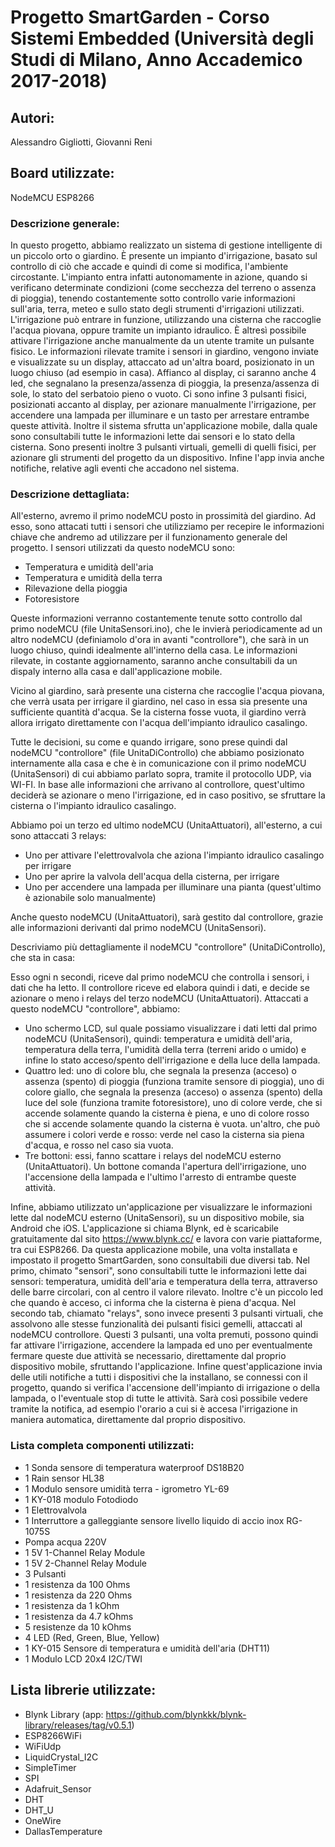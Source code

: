# Progetto SmartGarden - Corso Sistemi Embedded (Università degli Studi di Milano, Anno Accademico 2017-2018)

## Autori:
Alessandro Gigliotti, Giovanni Reni 
## Board utilizzate:
NodeMCU ESP8266


### Descrizione generale:
In questo progetto, abbiamo realizzato un sistema di gestione intelligente di un piccolo orto o giardino. È presente un impianto d'irrigazione, basato sul controllo di ciò che accade e quindi di come si modifica, l'ambiente circostante. L'impianto entra infatti autonomamente in azione, quando si verificano determinate condizioni (come secchezza del terreno o assenza di pioggia), tenendo costantemente sotto controllo varie informazioni sull'aria, terra, meteo e sullo stato degli strumenti d'irrigazioni utilizzati. L'irrigazione può entrare in funzione, utilizzando una cisterna che raccoglie l'acqua piovana, oppure tramite un impianto idraulico. È altresì possibile attivare l'irrigazione anche manualmente da un utente tramite un pulsante fisico.
Le informazioni rilevate tramite i sensori in giardino, vengono inviate e visualizzate su un display, attaccato ad un'altra board, posizionato in un luogo chiuso (ad esempio in casa). Affianco al display, ci saranno anche 4 led, che segnalano la presenza/assenza di pioggia, la presenza/assenza di sole, lo stato del serbatoio pieno o vuoto. Ci sono infine 3 pulsanti fisici, posizionati accanto al display, per azionare manualmente l'irrigazione, per accendere una lampada per illuminare e un tasto per arrestare entrambe queste attività.
Inoltre il sistema sfrutta un'applicazione mobile, dalla quale sono consultabili tutte le informazioni lette dai sensori e lo stato della cisterna. Sono presenti inoltre 3 pulsanti virtuali, gemelli di quelli fisici, per azionare gli strumenti del progetto da un dispositivo. Infine l'app invia anche notifiche, relative agli eventi che accadono nel sistema.


### Descrizione dettagliata:
All'esterno, avremo il primo nodeMCU posto in prossimità del giardino. Ad esso, sono attacati tutti i sensori che utilizziamo per recepire le informazioni chiave che andremo ad utilizzare per il funzionamento generale del progetto.
I sensori utilizzati da questo nodeMCU sono:
- Temperatura e umidità dell'aria
- Temperatura e umidità della terra
- Rilevazione della pioggia
- Fotoresistore

Queste informazioni verranno costantemente tenute sotto controllo dal primo nodeMCU (file UnitaSensori.ino), che le invierà periodicamente ad un altro nodeMCU (definiamolo d'ora in avanti "controllore"), che sarà in un luogo chiuso, quindi idealmente all'interno della casa.
Le informazioni rilevate, in costante aggiornamento, saranno anche consultabili da un dispaly interno alla casa e dall'applicazione mobile.

Vicino al giardino, sarà presente una cisterna che raccoglie l'acqua piovana, che verrà usata per irrigare il giardino, nel caso in essa sia presente una sufficiente quantità d'acqua. Se la cisterna fosse vuota, il giardino verrà allora irrigato direttamente con l'acqua dell'impianto idraulico casalingo.

Tutte le decisioni, su come e quando irrigare, sono prese quindi dal nodeMCU "controllore" (file UnitaDiControllo) che abbiamo posizionato internamente alla casa e che è in comunicazione con il primo nodeMCU (UnitaSensori) di cui abbiamo parlato sopra, tramite il protocollo UDP, via WI-FI. In base alle informazioni che arrivano al controllore, quest'ultimo deciderà se azionare o meno l'irrigazione, ed in caso positivo, se sfruttare la cisterna o l'impianto idraulico casalingo. 

Abbiamo poi un terzo ed ultimo nodeMCU (UnitaAttuatori), all'esterno, a cui sono attaccati 3 relays:
- Uno per attivare l'elettrovalvola che aziona l'impianto idraulico casalingo per irrigare
- Uno per aprire la valvola dell'acqua della cisterna, per irrigare
- Uno per accendere una lampada per illuminare una pianta (quest'ultimo è azionabile solo manualmente)

Anche questo nodeMCU (UnitaAttuatori), sarà gestito dal controllore, grazie alle informazioni derivanti dal primo nodeMCU (UnitaSensori).

Descriviamo più dettagliamente il nodeMCU "controllore" (UnitaDiControllo), che sta in casa:

Esso ogni n secondi, riceve dal primo nodeMCU che controlla i sensori, i dati che ha letto.
Il controllore riceve ed elabora quindi i dati, e decide se azionare o meno i relays del terzo nodeMCU (UnitaAttuatori).
Attaccati a questo nodeMCU "controllore", abbiamo:
- Uno schermo LCD, sul quale possiamo visualizzare i dati letti dal primo nodeMCU (UnitaSensori), quindi: temperatura e umidità dell'aria, temperatura della terra, l'umidità della terra (terreni arido o umido) e infine lo stato acceso/spento dell'irrigazione e della luce della lampada.
- Quattro led: uno di colore blu, che segnala la presenza (acceso) o assenza (spento) di pioggia (funziona tramite sensore di pioggia), uno di colore giallo, che segnala la presenza (acceso) o assenza (spento) della luce del sole (funziona tramite fotoresistore), uno di colore verde, che si accende solamente quando la cisterna è piena, e uno di colore rosso che si accende solamente quando la cisterna è vuota.
un'altro, che può assumere i colori verde e rosso: verde nel caso la cisterna sia piena d'acqua, e rosso nel caso sia vuota.
- Tre bottoni: essi, fanno scattare i relays del nodeMCU esterno (UnitaAttuatori). Un bottone comanda l'apertura dell'irrigazione, uno l'accensione della lampada e l'ultimo l'arresto di entrambe queste attività.

Infine, abbiamo utilizzato un'applicazione per visualizzare le informazioni lette dal nodeMCU esterno (UnitaSensori), su un dispositivo mobile, sia Android che iOS. L'applicazione si chiama Blynk, ed è scaricabile gratuitamente dal sito https://www.blynk.cc/ e lavora con varie piattaforme, tra cui ESP8266.
Da questa applicazione mobile, una volta installata e impostato il progetto SmartGarden, sono consultabili due diversi tab.
Nel primo, chimato "sensori", sono consultabili tutte le informazioni lette dai sensori: temperatura, umidità dell'aria e temperatura della terra, attraverso delle barre circolari, con al centro il valore rilevato. Inoltre c'è un piccolo led che quando è acceso, ci informa che la cisterna è piena d'acqua.
Nel secondo tab, chiamato "relays", sono invece presenti 3 pulsanti virtuali, che assolvono alle stesse funzionalità dei pulsanti fisici gemelli, attaccati al nodeMCU controllore. Questi 3 pulsanti, una volta premuti, possono quindi far attivare l'irrigazione, accendere la lampada ed uno per eventualmente fermare queste due attività se necessario, direttamente dal proprio dispositivo mobile, sfruttando l'applicazione.
Infine quest'applicazione invia delle utili notifiche a tutti i dispositivi che la installano, se connessi con il progetto, quando si verifica l'accensione dell'impianto di irrigazione o della lampada, o l'eventuale stop di tutte le attività. Sarà così possibile vedere tramite la notifica, ad esempio l'orario a cui si è accesa l'irrigazione in maniera automatica, direttamente dal proprio dispositivo. 

### Lista completa componenti utilizzati:
- 1 Sonda sensore di temperatura waterproof DS18B20
- 1 Rain sensor HL38
- 1 Modulo sensore umidità terra - igrometro YL-69
- 1 KY-018 modulo Fotodiodo
- 1 Elettrovalvola
- 1 Interruttore a galleggiante sensore livello liquido di accio inox RG-1075S
- Pompa acqua 220V
- 1 5V 1-Channel Relay Module
- 1 5V 2-Channel Relay Module
- 3 Pulsanti
- 1 resistenza da 100 Ohms
- 1 resistenza da 220 Ohms
- 1 resistenza da 1 kOhm
- 1 resistenza da 4.7 kOhms
- 5 resistenze da 10 kOhms
- 4 LED (Red, Green, Blue, Yellow)
- 1 KY-015 Sensore di temperatura e umidità dell'aria (DHT11)
- 1 Modulo LCD 20x4 I2C/TWI


## Lista librerie utilizzate:
- Blynk Library (app: https://github.com/blynkkk/blynk-library/releases/tag/v0.5.1)
- ESP8266WiFi
- WiFiUdp
- LiquidCrystal_I2C
- SimpleTimer
- SPI
- Adafruit_Sensor
- DHT
- DHT_U
- OneWire
- DallasTemperature
